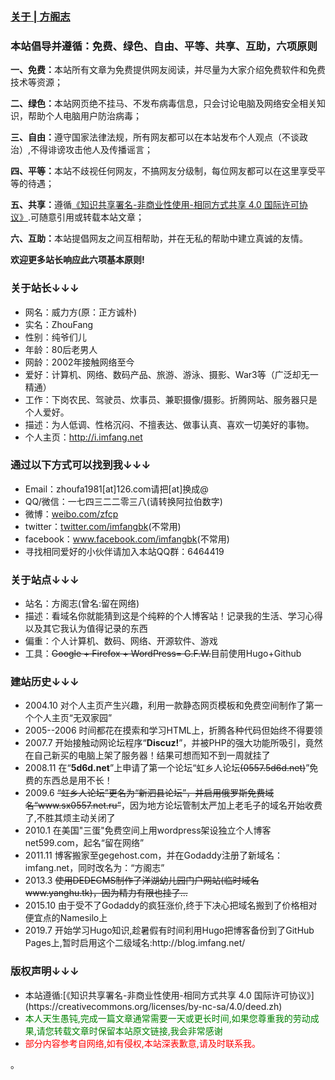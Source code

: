 ### [关于 | 方阁志](http://blog.imfang.net)
### 本站倡导并遵循：免费、绿色、自由、平等、共享、互助，六项原则

<strong>一、免费：</strong>本站所有文章为免费提供网友阅读，并尽量为大家介绍免费软件和免费技术等资源；

<strong>二、绿色：</strong>本站网页绝不挂马、不发布病毒信息，只会讨论电脑及网络安全相关知识，帮助个人电脑用户防治病毒；

<strong>三、自由：</strong>遵守国家法律法规，所有网友都可以在本站发布个人观点（不谈政治）,不得诽谤攻击他人及传播谣言；

<strong>四、平等：</strong>本站不歧视任何网友，不搞网友分级制，每位网友都可以在这里享受平等的待遇；

<strong>五、共享：</strong>遵循[《知识共享署名-非商业性使用-相同方式共享 4.0 国际许可协议》](https://creativecommons.org/licenses/by-nc-sa/4.0/deed.zh).可随意引用或转载本站文章；

<strong>六、互助：</strong>本站提倡网友之间互相帮助，并在无私的帮助中建立真诚的友情。

<strong>欢迎更多站长响应此六项基本原则!</strong>

### 关于站长↓↓↓


<ul>
	<li>网名：威力方(原：正方诚朴)</li>
	<li>实名：ZhouFang</li>
	<li>性别：纯爷们儿</li>
	<li>年龄：80后老男人</li>
	<li>网龄：2002年接触网络至今</li>
	<li>爱好：计算机、网络、数码产品、旅游、游泳、摄影、War3等（广泛却无一精通）</li>
	<li>工作：下岗农民、驾驶员、炊事员、兼职摄像/摄影。折腾网站、服务器只是个人爱好。</li>
	<li>描述：为人低调、性格沉闷、不擅表达、做事认真、喜欢一切美好的事物。</li>
	<li>个人主页：<a href="http://i.imfang.net" target="_blank">http://i.imfang.net</a></li>
</ul>

### 通过以下方式可以找到我↓↓↓
<ul>
	<li>Email：zhoufa1981[at]126.com请把[at]换成@</li>
	<li>QQ/微信：一七四三二二零三八(请转换阿拉伯数字)</li>
	<li>微博：<a href="http://weibo.com/zfcp" target="_blank">weibo.com/zfcp</a></li>
	<li>twitter：<a href="https://twitter.com/imfangbk" target="_blank">twitter.com/imfangbk</a>(不常用)</li>
	<li>facebook：<a href="https://www.facebook.com/imfangbk" target="_blank">www.facebook.com/imfangbk</a>(不常用)</li>
	<li>寻找相同爱好的小伙伴请加入本站QQ群：6464419</li>
</ul>

### 关于站点↓↓↓
<ul>
	<li>站名：方阁志(曾名:留在网络)</li>
	<li>描述：看域名你就能猜到这是个纯粹的个人博客站！记录我的生活、学习心得以及其它我认为值得记录的东西</li>
	<li>偏重：个人计算机、数码、网络、开源软件、游戏</li>
	<li>工具：<del datetime="2019-07-18T06:34:24+00:00">Google + Firefox + WordPress= G.F.W.</del>目前使用Hugo+Github</li>
</ul>

### 建站历史↓↓↓
<ul>
	<li>2004.10 对个人主页产生兴趣，利用一款静态网页模板和免费空间制作了第一个个人主页“无双家园”</li>
	<li>2005--2006 时间都花在摸索和学习HTML上，折腾各种代码但始终不得要领</li>
	<li>2007.7 开始接触动网论坛程序“<strong>Discuz!</strong>”，并被PHP的强大功能所吸引，竟然在自己新买的电脑上架了服务器！结果可想而知不到一周就挂了</li>
	<li>2008.11 在“<strong>5d6d.net</strong>”上申请了第一个论坛“虹乡人论坛<del datetime="2015-01-07T05:24:41+00:00">(0557.5d6d.net)</del>”免费的东西总是用不长！</li>
	<li>2009.6 <del>“虹乡人论坛”更名为“新泗县论坛”，并启用俄罗斯免费域名“www.sx0557.net.ru”</del>，因为地方论坛管制太严加上老毛子的域名开始收费了,不胜其烦主动关闭了</li>
	<li>2010.1 在美国"三蛋"免费空间上用wordpress架设独立个人博客net599.com，起名“留在网络”</li>
	<li>2011.11 博客搬家至gegehost.com，并在Godaddy注册了新域名：imfang.net，同时改名为：“方阁志”</li>
	<li>2013.3 <del datetime="2016-09-22T06:34:24+00:00">使用DEDECMS制作了洋湖幼儿园门户网站(临时域名www.yanghu.tk)，因为精力有限也挂了...</del></li>
	<li>2015.10 由于受不了Godaddy的疯狂涨价,终于下决心把域名搬到了价格相对便宜点的Namesilo上</li>
	<li>2019.7 开始学习Hugo知识,趁暑假有时间利用Hugo把博客备份到了GitHub Pages上,暂时启用这个二级域名:http://blog.imfang.net/</li>
</ul>

### 版权声明↓↓↓
<ul>
	<li>本站遵循:[《知识共享署名-非商业性使用-相同方式共享 4.0 国际许可协议》](https://creativecommons.org/licenses/by-nc-sa/4.0/deed.zh)</li>
	<li><span style="color: #008000;">本人天生愚钝,完成一篇文章通常需要一天或更长时间,如果您尊重我的劳动成果,请您转载文章时保留本站原文链接,我会非常感谢</span></li>
	<li><span style="color: #ff0000;">部分内容参考自网络,如有侵权,本站深表歉意,请及时联系我。</span></li>
</ul>。